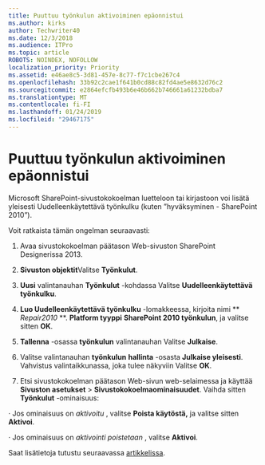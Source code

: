 ```yaml
---
title: Puuttuu työnkulun aktivoiminen epäonnistui
ms.author: kirks
author: Techwriter40
ms.date: 12/3/2018
ms.audience: ITPro
ms.topic: article
ROBOTS: NOINDEX, NOFOLLOW
localization_priority: Priority
ms.assetid: e46ae8c5-3d81-457e-8c77-f7c1cbe267c4
ms.openlocfilehash: 33b92c2cae1f641b0cd88c82fd4ae5e8632d76c2
ms.sourcegitcommit: e2864efcfb493b6e46b662b746661a61232bdba7
ms.translationtype: MT
ms.contentlocale: fi-FI
ms.lasthandoff: 01/24/2019
ms.locfileid: "29467175"
---
```

# <a name="missing-workflow-failed-to-activate"></a>Puuttuu työnkulun aktivoiminen epäonnistui

Microsoft SharePoint-sivustokokoelman luetteloon tai kirjastoon voi lisätä yleisesti Uudelleenkäytettävä työnkulku (kuten ”hyväksyminen - SharePoint 2010”).
  
Voit ratkaista tämän ongelman seuraavasti: 
  
1. Avaa sivustokokoelman päätason Web-sivuston SharePoint Designerissa 2013.
  
2. **Sivuston objektit**Valitse **Työnkulut**. 
  
3. **Uusi** valintanauhan **Työnkulut** -kohdassa Valitse **Uudelleenkäytettävä työnkulku**. 
  
4. **Luo Uudelleenkäytettävä työnkulku** -lomakkeessa, kirjoita nimi ** *Repair2010* **. **Platform tyyppi** **SharePoint 2010 työnkulun**, ja valitse sitten **OK**. 
  
1. **Tallenna** -osassa **työnkulun** valintanauhan Valitse **Julkaise**. 
  
2. Valitse valintanauhan **työnkulun** **hallinta** -osasta **Julkaise yleisesti**. Vahvistus valintaikkunassa, joka tulee näkyviin Valitse **OK**. 
  
3. Etsi sivustokokoelman päätason Web-sivun web-selaimessa ja käyttää **Sivuston asetukset** \> **Sivustokokoelmaominaisuudet**. Vaihda sitten **Työnkulut** -ominaisuus: 
  
· Jos ominaisuus on *aktivoitu* , valitse **Poista käytöstä,** ja valitse sitten **Aktivoi**. 
  
· Jos ominaisuus on *aktivointi poistetaan* , valitse **Aktivoi**. 
  
Saat lisätietoja tutustu seuraavassa [artikkelissa](https://go.microsoft.com/fwlink/?linkid=2047770&amp;clcid=0x409).
  

